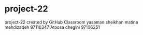 # project-22
project-22 created by GitHub Classroom
yasaman sheikhan
matina mehdizadeh 97110347
Atoosa chegini 97106251
